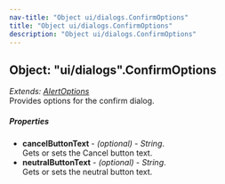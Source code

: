 ```yaml
---
nav-title: "Object ui/dialogs.ConfirmOptions"
title: "Object ui/dialogs.ConfirmOptions"
description: "Object ui/dialogs.ConfirmOptions"
---
```

## Object: "ui/dialogs".ConfirmOptions  
_Extends:_ [_AlertOptions_](../../ui/dialogs/AlertOptions.md)  
Provides options for the confirm dialog.

##### Properties
 - **cancelButtonText** - _(optional)_ - _String_.    
  Gets or sets the Cancel button text.
 - **neutralButtonText** - _(optional)_ - _String_.    
  Gets or sets the neutral button text.
